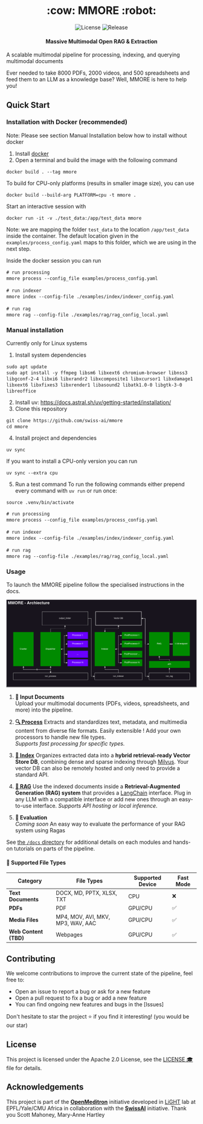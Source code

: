 <h1 align="center">:cow: MMORE :robot:</h1>

<p align="center">
  <img src="https://img.shields.io/badge/license-Apache%202.0-blue" alt="License">
  <img src="https://img.shields.io/github/v/release/OpenMeditron/End2End" alt="Release">
</p>

####  <center>Massive Multimodal Open RAG & Extraction</center>

A scalable multimodal pipeline for processing, indexing, and querying multimodal documents

Ever needed to take 8000 PDFs, 2000 videos, and 500 spreadsheets and feed them to an LLM as a knowledge base?
Well, MMORE is here to help you!

## Quick Start

### Installation with Docker (recommended)

Note: Please see section Manual Installation below how to install without docker


1. Install [docker](https://docs.docker.com/get-started/get-docker/)
2. Open a terminal and build the image with the following command
```
docker build . --tag mmore
```

To build for CPU-only platforms (results in smaller image size), you can use
```
docker build --build-arg PLATFORM=cpu -t mmore .
```

Start an interactive session with
```
docker run -it -v ./test_data:/app/test_data mmore
```
Note: we are mapping the folder `test_data` to the location `/app/test_data` inside the container. The default location given in the `examples/process_config.yaml` maps to this folder, which we are using in the next step.

Inside the docker session you can run
```
# run processing
mmore process --config_file examples/process_config.yaml

# run indexer
mmore index --config-file ./examples/index/indexer_config.yaml

# run rag
mmore rag --config-file ./examples/rag/rag_config_local.yaml
```

### Manual installation
Currently only for Linux systems

1. Install system dependencies
```
sudo apt update
sudo apt install -y ffmpeg libsm6 libxext6 chromium-browser libnss3 libgconf-2-4 libxi6 libxrandr2 libxcomposite1 libxcursor1 libxdamage1 libxext6 libxfixes3 libxrender1 libasound2 libatk1.0-0 libgtk-3-0 libreoffice
```
2. Install uv: https://docs.astral.sh/uv/getting-started/installation/
3. Clone this repository
```
git clone https://github.com/swiss-ai/mmore
cd mmore
```
4. Install project and dependencies
```
uv sync
```

If you want to install a CPU-only version you can run
```
uv sync --extra cpu
```

5. Run a test command
To run the following commands either prepend every command with `uv run` or run once:
```
source .venv/bin/activate
```

```
# run processing
mmore process --config_file examples/process_config.yaml

# run indexer
mmore index --config-file ./examples/index/indexer_config.yaml

# run rag
mmore rag --config-file ./examples/rag/rag_config_local.yaml
```

### Usage

To launch the MMORE pipeline follow the specialised instructions in the docs.

![The MMORE pipelines archicture](resources/mmore_architecture.png)

1. **:page_facing_up: Input Documents**  
   Upload your multimodal documents (PDFs, videos, spreadsheets, and more) into the pipeline.

2. [**:mag: Process**](./docs/process.md) 
   Extracts and standardizes text, metadata, and multimedia content from diverse file formats. Easily extensible ! Add your own processors to handle new file types.  
   *Supports fast processing for specific types.*

3. [**:file_folder: Index**](./docs/index.md) 
   Organizes extracted data into a **hybrid retrieval-ready Vector Store DB**, combining dense and sparse indexing through [Milvus](https://milvus.io/). Your vector DB can also be remotely hosted and only need to provide a standard API. 

4. [**:robot: RAG**](./docs/rag.md) 
   Use the indexed documents inside a **Retrieval-Augmented Generation (RAG) system**  that provides a [LangChain](https://www.langchain.com/) interface. Plug in any LLM with a compatible interface or add new ones through an easy-to-use interface.
   *Supports API hosting or local inference.*

5. **:tada: Evaluation**  
   *Coming soon*
   An easy way to evaluate the performance of your RAG system using Ragas

See [the `/docs` directory](/docs) for additional details on each modules and hands-on tutorials on parts of the pipeline.


#### :construction: Supported File Types  

| **Category**      | **File Types**                           | **Supported Device**      |  **Fast Mode**      |
|--------------------|------------------------------------------|--------------------------| --------------------------|
| **Text Documents** | DOCX, MD, PPTX, XLSX, TXT               | CPU                      | :x:
| **PDFs**           | PDF                                     | GPU/CPU                  | :white_check_mark:
| **Media Files**    | MP4, MOV, AVI, MKV, MP3, WAV, AAC       | GPU/CPU                  | :white_check_mark:
| **Web Content (TBD)**    | Webpages                                | GPU/CPU                  | :white_check_mark:


## Contributing

We welcome contributions to improve the current state of the pipeline, feel free to:

- Open an issue to report a bug or ask for a new feature
- Open a pull request to fix a bug or add a new feature
- You can find ongoing new features and bugs in the [Issues]
   
Don't hesitate to star the project :star: if you find it interesting! (you would be our star)

## License
This project is licensed under the Apache 2.0 License, see the [LICENSE :mortar_board:](LICENSE) file for details.

## Acknowledgements

This project is part of the [**OpenMeditron**](https://huggingface.co/OpenMeditron) initiative developed in [LiGHT](www.yale-light.org) lab at EPFL/Yale/CMU Africa in collaboration with the [**SwissAI**](https://www.swiss-ai.org/) initiative. Thank you Scott Mahoney, Mary-Anne Hartley
